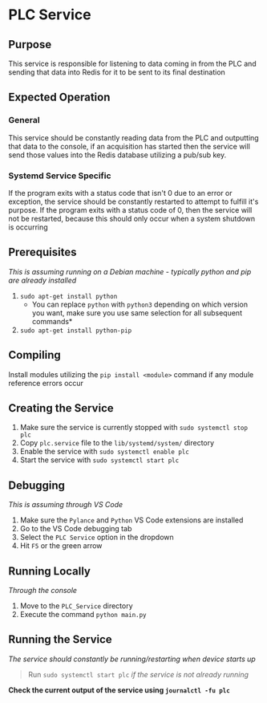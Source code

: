 # PLC Service

## Purpose

This service is responsible for listening to data coming in from the PLC
and sending that data into Redis for it to be sent to its final destination

## Expected Operation

### General

This service should be constantly reading data from the PLC and outputting that data to the console,
if an acquisition has started then the service will send those values into the Redis database utilizing
a pub/sub key.

### Systemd Service Specific

If the program exits with a status code that isn't 0 due to an error or exception, the service should
be constantly restarted to attempt to fulfill it's purpose. If the program exits with a status code
of 0, then the service will not be restarted, because this should only occur when a system shutdown is
occurring

## Prerequisites

*This is assuming running on a Debian machine - typically python and pip are already installed*

1. `sudo apt-get install python` 
    * You can replace `python` with `python3` depending on which version you want, make sure you use same selection for all subsequent commands*
2. `sudo apt-get install python-pip`

## Compiling

Install modules utilizing the `pip install <module>` command if any module reference errors occur

## Creating the Service

1. Make sure the service is currently stopped with `sudo systemctl stop plc`
2. Copy `plc.service` file to the `lib/systemd/system/` directory
3. Enable the service with `sudo systemctl enable plc`
4. Start the service with `sudo systemctl start plc`

## Debugging

*This is assuming through VS Code*
1. Make sure the `Pylance` and `Python` VS Code extensions are installed
2. Go to the VS Code debugging tab
3. Select the `PLC Service` option in the dropdown
4. Hit `F5` or the green arrow

## Running Locally

*Through the console*
1. Move to the `PLC_Service` directory
2. Execute the command `python main.py`

## Running the Service

*The service should constantly be running/restarting when device starts up*
> Run `sudo systemctl start plc` *if the service is not already running*

**Check the current output of the service using `journalctl -fu plc`**

